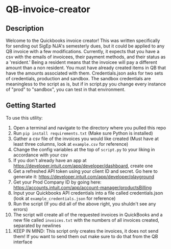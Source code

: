 # QB-invoice-creator

## Description
Welcome to the Quickbooks invoice creator! This was written specifically for sending out SigEp NJA's semesterly dues, but it could be applied to any QB invoice with a few modifications. Currently, it expects that you have a csv with the emails of invoicees, their payment methods, and their status as a 'resident.' Being a resident means that the invoicee will pay a different amount than a non resident. You must have already created items in QB that have the amounts associated with them. Credentials.json asks for two sets of credentials, production and sandbox. The sandbox credentials are meaningless to the script as is, but if in script.py you change every instance of "prod" to "sandbox", you can test in that environment.

## Getting Started
To use this utility:
1. Open a terminal and navigate to the directory where you pulled this repo
2. Run `pip install requirements.txt` (Make sure Python is installed)
3. Gather a csv file of the invoices you would like created (Must have at least three columns, look at `example.csv` for reference)
4. Change the config variables at the top of `script.py` to your liking in accordance with your csv
5. If you don't already have an app at https://developer.intuit.com/app/developer/dashboard, create one
6. Get a refreshed API token using your client ID and secret. Go here to generate it: https://developer.intuit.com/app/developer/playground
7. Get your Prod Company ID by going here: https://accounts.intuit.com/app/account-manager/productsBilling
8. Input your Quickbooks API credentials into a file called credentials.json (look at `example_credentials.json` for reference)
9. Run the script (If you did all of the above right, you shuldn't see any errors)
10. The script will create all of the requested invoices in QuickBooks and a new file called `invoices.txt` with the numbers of all invoices created, separated by newlines
11. KEEP IN MIND: This script only creates the invoices, it does not send them! If you want to send them out make sure to do that from the QB interface

